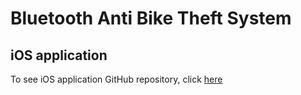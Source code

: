 # Bluetooth Anti Bike Theft System

## iOS application
To see iOS application GitHub repository, click [here](https://github.com/jtlemkin/iOSBluetoothBikeAlarm)